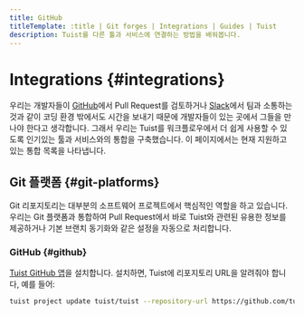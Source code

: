 ```yaml
---
title: GitHub
titleTemplate: :title | Git forges | Integrations | Guides | Tuist
description: Tuist를 다른 툴과 서비스에 연결하는 방법을 배워봅니다.
---
```


# Integrations {#integrations}

우리는 개발자들이 [GitHub](https://github.com)에서 Pull Request를 검토하거나 [Slack](https://slack.com)에서 팀과 소통하는 것과 같이 코딩 환경 밖에서도 시간을 보내기 때문에 개발자들이 있는 곳에서 그들을 만나야 한다고 생각합니다. 그래서 우리는 Tuist를 워크플로우에서 더 쉽게 사용할 수 있도록 인기있는 툴과 서비스와의 통합을 구축했습니다. 이 페이지에서는 현재 지원하고 있는 통합 목록을 나타냅니다.

## Git 플랫폼 {#git-platforms}

Git 리포지토리는 대부분의 소프트웨어 프로젝트에서 핵심적인 역할을 하고 있습니다. 우리는 Git 플랫폼과 통합하여 Pull Request에서 바로 Tuist와 관련된 유용한 정보를 제공하거나 기본 브랜치 동기화와 같은 설정을 자동으로 처리합니다.

### GitHub {#github}

[Tuist GitHub 앱](https://github.com/marketplace/tuist)을 설치합니다. 설치하면, Tuist에 리포지토리 URL을 알려줘야 합니다, 예를 들어:

```sh
tuist project update tuist/tuist --repository-url https://github.com/tuist/tuist
```
